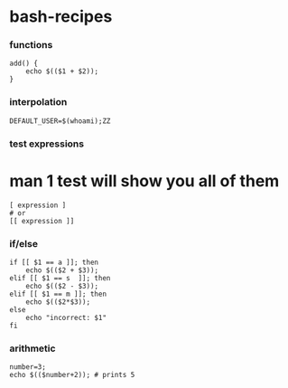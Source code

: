 # bash-recipes

### functions
```
add() {
    echo $(($1 + $2));
}
```

### interpolation
```
DEFAULT_USER=$(whoami);ZZ
```

### test expressions
# man 1 test will show you all of them
```
[ expression ] 
# or
[[ expression ]]
```



### if/else
```
if [[ $1 == a ]]; then
    echo $(($2 + $3));
elif [[ $1 == s  ]]; then
    echo $(($2 - $3));
elif [[ $1 == m ]]; then
    echo $(($2*$3));
else
    echo "incorrect: $1"
fi
```

### arithmetic
```
number=3;
echo $(($number+2)); # prints 5
```
